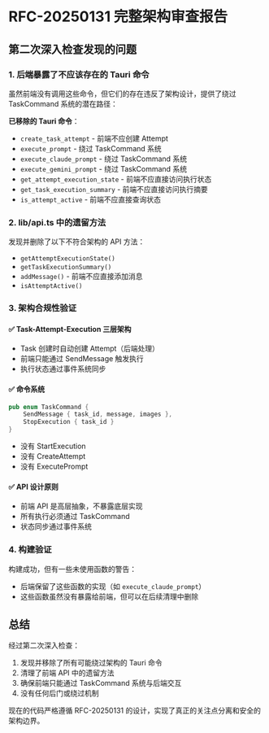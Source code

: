 # RFC-20250131 完整架构审查报告

## 第二次深入检查发现的问题

### 1. 后端暴露了不应该存在的 Tauri 命令

虽然前端没有调用这些命令，但它们的存在违反了架构设计，提供了绕过 TaskCommand 系统的潜在路径：

**已移除的 Tauri 命令**：
- `create_task_attempt` - 前端不应创建 Attempt
- `execute_prompt` - 绕过 TaskCommand 系统
- `execute_claude_prompt` - 绕过 TaskCommand 系统
- `execute_gemini_prompt` - 绕过 TaskCommand 系统
- `get_attempt_execution_state` - 前端不应直接访问执行状态
- `get_task_execution_summary` - 前端不应直接访问执行摘要
- `is_attempt_active` - 前端不应直接查询状态

### 2. lib/api.ts 中的遗留方法

发现并删除了以下不符合架构的 API 方法：
- `getAttemptExecutionState()`
- `getTaskExecutionSummary()`
- `addMessage()` - 前端不应直接添加消息
- `isAttemptActive()`

### 3. 架构合规性验证

#### ✅ Task-Attempt-Execution 三层架构
- Task 创建时自动创建 Attempt（后端处理）
- 前端只能通过 SendMessage 触发执行
- 执行状态通过事件系统同步

#### ✅ 命令系统
```rust
pub enum TaskCommand {
    SendMessage { task_id, message, images },
    StopExecution { task_id }
}
```
- 没有 StartExecution
- 没有 CreateAttempt
- 没有 ExecutePrompt

#### ✅ API 设计原则
- 前端 API 是高层抽象，不暴露底层实现
- 所有执行必须通过 TaskCommand
- 状态同步通过事件系统

### 4. 构建验证

构建成功，但有一些未使用函数的警告：
- 后端保留了这些函数的实现（如 `execute_claude_prompt`）
- 这些函数虽然没有暴露给前端，但可以在后续清理中删除

## 总结

经过第二次深入检查：
1. 发现并移除了所有可能绕过架构的 Tauri 命令
2. 清理了前端 API 中的遗留方法
3. 确保前端只能通过 TaskCommand 系统与后端交互
4. 没有任何后门或绕过机制

现在的代码严格遵循 RFC-20250131 的设计，实现了真正的关注点分离和安全的架构边界。